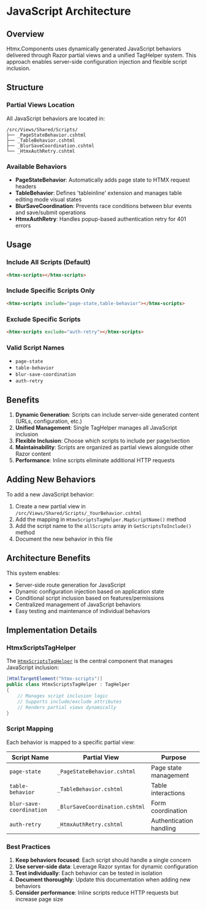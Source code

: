 # JavaScript Architecture

## Overview

Htmx.Components uses dynamically generated JavaScript behaviors delivered through Razor partial views and a unified TagHelper system. This approach enables server-side configuration injection and flexible script inclusion.

## Structure

### Partial Views Location
All JavaScript behaviors are located in:
```
/src/Views/Shared/Scripts/
├── _PageStateBehavior.cshtml
├── _TableBehavior.cshtml  
├── _BlurSaveCoordination.cshtml
└── _HtmxAuthRetry.cshtml
```

### Available Behaviors

- **PageStateBehavior**: Automatically adds page state to HTMX request headers
- **TableBehavior**: Defines 'tableinline' extension and manages table editing mode visual states
- **BlurSaveCoordination**: Prevents race conditions between blur events and save/submit operations
- **HtmxAuthRetry**: Handles popup-based authentication retry for 401 errors

## Usage

### Include All Scripts (Default)
```html
<htmx-scripts></htmx-scripts>
```

### Include Specific Scripts Only
```html
<htmx-scripts include="page-state,table-behavior"></htmx-scripts>
```

### Exclude Specific Scripts
```html
<htmx-scripts exclude="auth-retry"></htmx-scripts>
```

### Valid Script Names
- `page-state`
- `table-behavior` 
- `blur-save-coordination`
- `auth-retry`

## Benefits

1. **Dynamic Generation**: Scripts can include server-side generated content (URLs, configuration, etc.)
2. **Unified Management**: Single TagHelper manages all JavaScript inclusion
3. **Flexible Inclusion**: Choose which scripts to include per page/section
4. **Maintainability**: Scripts are organized as partial views alongside other Razor content
5. **Performance**: Inline scripts eliminate additional HTTP requests

## Adding New Behaviors

To add a new JavaScript behavior:

1. Create a new partial view in `/src/Views/Shared/Scripts/_YourBehavior.cshtml`
2. Add the mapping in `HtmxScriptsTagHelper.MapScriptName()` method
3. Add the script name to the `allScripts` array in `GetScriptsToInclude()` method
4. Document the new behavior in this file

## Architecture Benefits

This system enables:
- Server-side route generation for JavaScript
- Dynamic configuration injection based on application state
- Conditional script inclusion based on features/permissions
- Centralized management of JavaScript behaviors
- Easy testing and maintenance of individual behaviors

## Implementation Details

### HtmxScriptsTagHelper

The [`HtmxScriptsTagHelper`](../../api/Htmx.Components.TagHelpers.HtmxScriptsTagHelper.html) is the central component that manages JavaScript inclusion:

```csharp
[HtmlTargetElement("htmx-scripts")]
public class HtmxScriptsTagHelper : TagHelper
{
    // Manages script inclusion logic
    // Supports include/exclude attributes
    // Renders partial views dynamically
}
```

### Script Mapping

Each behavior is mapped to a specific partial view:

| Script Name | Partial View | Purpose |
|-------------|-------------|---------|
| `page-state` | `_PageStateBehavior.cshtml` | Page state management |
| `table-behavior` | `_TableBehavior.cshtml` | Table interactions |
| `blur-save-coordination` | `_BlurSaveCoordination.cshtml` | Form coordination |
| `auth-retry` | `_HtmxAuthRetry.cshtml` | Authentication handling |

### Best Practices

1. **Keep behaviors focused**: Each script should handle a single concern
2. **Use server-side data**: Leverage Razor syntax for dynamic configuration
3. **Test individually**: Each behavior can be tested in isolation
4. **Document thoroughly**: Update this documentation when adding new behaviors
5. **Consider performance**: Inline scripts reduce HTTP requests but increase page size
